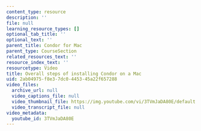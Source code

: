 ```yaml
---
content_type: resource
description: ''
file: null
learning_resource_types: []
optional_tab_title: ''
optional_text: ''
parent_title: Condor for Mac
parent_type: CourseSection
related_resources_text: ''
resource_index_text: ''
resourcetype: Video
title: Overall steps of installing Condor on a Mac
uid: 2ab04975-f8e3-7dc0-4453-45a22f657288
video_files:
  archive_url: null
  video_captions_file: null
  video_thumbnail_file: https://img.youtube.com/vi/3TVmJaDA80E/default.jpg
  video_transcript_file: null
video_metadata:
  youtube_id: 3TVmJaDA80E
---
```

